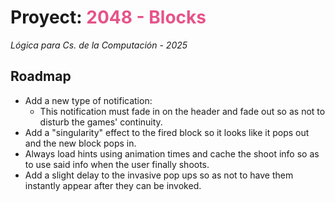 # Proyect: <span style="color:#e6538a">2048 - Blocks</span>
*Lógica para Cs. de la Computación - 2025*

## Roadmap

- Add a new type of notification:
    - This notification must fade in on the header and fade out so as not to disturb the games' continuity.
- Add a "singularity" effect to the fired block so it looks like it pops out and the new block pops in.
- Always load hints using animation times and cache the shoot info so as to use said info when the user finally shoots.
- Add a slight delay to the invasive pop ups so as not to have them instantly appear after they can be invoked.